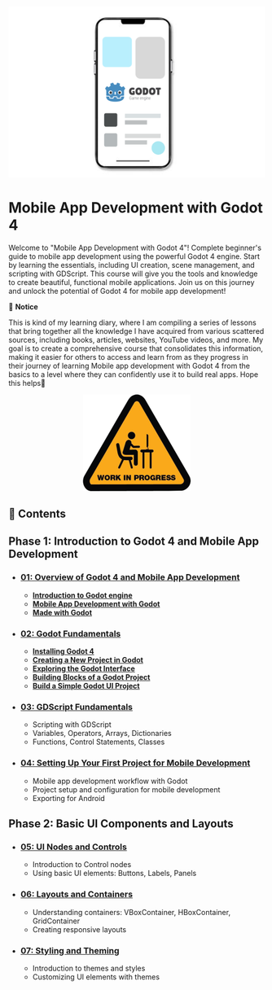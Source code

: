 <div align="center">
  <img src="res/img/img.png" alt="Logo">
</div>

# Mobile App Development with Godot 4

Welcome to "Mobile App Development with Godot 4"! Complete beginner's guide to mobile app development using the powerful Godot 4 engine. Start by learning the essentials, including UI creation, scene management, and scripting with GDScript. This course will give you the tools and knowledge to create beautiful, functional mobile applications. Join us on this journey and unlock the potential of Godot 4 for mobile app development!  

📌 **Notice**

This is kind of my learning diary, where I am compiling a series of lessons that bring together all the knowledge I have acquired from various scattered sources, including books, articles, websites, YouTube videos, and more. My goal is to create a comprehensive course that consolidates this information, making it easier for others to access and learn from as they progress in their journey of learning Mobile app development with Godot 4 from the basics to a level where they can confidently use it to build real apps. Hope this helps🙂

<div align="center">
  <img src="res/img/wip.png" alt="Logo">
</div>



## **📑 Contents**

## **Phase 1: Introduction to Godot 4 and Mobile App Development**

- ### [**01: Overview of Godot 4 and Mobile App Development**](./01_Overview_of_Godot_4_and_Mobile_App_Development/01_Overview_of_Godot_4_and_Mobile_App_Development.md)

    - [**Introduction to Godot engine**](./01_Overview_of_Godot_4_and_Mobile_App_Development/01_Overview_of_Godot_4_and_Mobile_App_Development.md#introduction-to-godot-engine)
    - [**Mobile App Development with Godot**](./01_Overview_of_Godot_4_and_Mobile_App_Development/01_Overview_of_Godot_4_and_Mobile_App_Development.md#mobile-app-development-with-godot)
    - [**Made with Godot**](./01_Overview_of_Godot_4_and_Mobile_App_Development/01_Overview_of_Godot_4_and_Mobile_App_Development.md#made-with-godot)

- ### [**02: Godot Fundamentals**](./02_Godot_Fundamentals/02_Godot_Fundamentals.md)
    - [**Installing Godot 4**](./02_Godot_Fundamentals/02_Godot_Fundamentals.md#installing-godot-4)
    - [**Creating a New Project in Godot**](./02_Godot_Fundamentals/02_Godot_Fundamentals.md#create-your-first-project)
    - [**Exploring the Godot Interface**](./02_Godot_Fundamentals/02_Godot_Fundamentals.md#exploring-the-godot-interface)
    - [**Building Blocks of a Godot Project**](./02_Godot_Fundamentals/02_Godot_Fundamentals.md#building-blocks-of-a-godot-project)
    - [**Build a Simple Godot UI Project**](./02_Godot_Fundamentals/02_Godot_Fundamentals.md#build-a-simple-godot-ui-project)

- ### [**03: GDScript Fundamentals**]()
    - Scripting with GDScript
    - Variables, Operators, Arrays, Dictionaries
    - Functions, Control Statements, Classes

- ### [**04: Setting Up Your First Project for Mobile Development**]()
    - Mobile app development workflow with Godot
    - Project setup and configuration for mobile development
    - Exporting for Android


## **Phase 2: Basic UI Components and Layouts**

- ### [**05: UI Nodes and Controls**]()
    - Introduction to Control nodes
    - Using basic UI elements: Buttons, Labels, Panels

- ### [**06: Layouts and Containers**]()
    - Understanding containers: VBoxContainer, HBoxContainer, GridContainer
    - Creating responsive layouts

- ### [**07: Styling and Theming**]()
    - Introduction to themes and styles
    - Customizing UI elements with themes